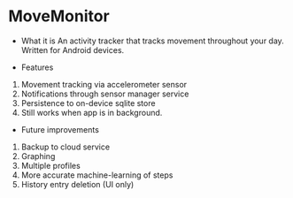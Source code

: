 MoveMonitor
===========

* What it is
An activity tracker that tracks movement throughout your day.
Written for Android devices.

* Features
1. Movement tracking via accelerometer sensor
2. Notifications through sensor manager service
3. Persistence to on-device sqlite store
4. Still works when app is in background.

* Future improvements
1. Backup to cloud service
2. Graphing
3. Multiple profiles
4. More accurate machine-learning of steps
5. History entry deletion (UI only)

